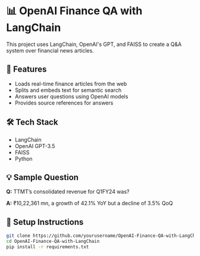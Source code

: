 # 📊 OpenAI Finance QA with LangChain

This project uses LangChain, OpenAI's GPT, and FAISS to create a Q&A system over financial news articles.

## 🚀 Features
- Loads real-time finance articles from the web
- Splits and embeds text for semantic search
- Answers user questions using OpenAI models
- Provides source references for answers

## 🛠️ Tech Stack
- LangChain
- OpenAI GPT-3.5
- FAISS
- Python

## 💡 Sample Question
**Q:** TTMT’s consolidated revenue for Q1FY24 was?

**A:** ₹10,22,361 mn, a growth of 42.1% YoY but a decline of 3.5% QoQ

## 🔧 Setup Instructions

```bash
git clone https://github.com/yourusername/OpenAI-Finance-QA-with-LangChain.git
cd OpenAI-Finance-QA-with-LangChain
pip install -r requirements.txt
